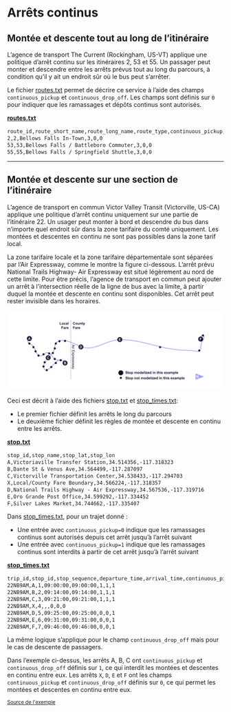 # Arrêts continus

## Montée et descente tout au long de l’itinéraire  
 
 L’agence de transport The Current (Rockingham, US-VT) applique une politique d’arrêt continu sur les itinéraires 2, 53 et 55. Un passager peut monter et descendre entre les arrêts prévus tout au long du parcours, à condition qu’il y ait un endroit sûr où le bus peut s’arrêter. 
 
 Le fichier [routes.txt](../../reference/#routestxt) permet de décrire ce service à l’aide des champs `continuous_pickup` et `continuous_drop_off`. Les champs sont définis sur `0` pour indiquer que les ramassages et dépôts continus sont autorisés. 
 
 [**routes.txt**](../../reference/#routestxt) 
 
```
route_id,route_short_name,route_long_name,route_type,continuous_pickup,continuous_drop_off
2,2,Bellows Falls In-Town,3,0,0
53,53,Bellows Falls / Battleboro Commuter,3,0,0
55,55,Bellows Falls / Springfield Shuttle,3,0,0
```

<hr> 
 
## Montée et descente sur une section de l’itinéraire 
 
 L’agence de transport en commun Victor Valley Transit (Victorville, US-CA) applique une politique d’arrêt continu uniquement sur une partie de l’itinéraire 22. Un usager peut monter à bord et descendre du bus dans n’importe quel endroit sûr dans la zone tarifaire du comté uniquement. Les montées et descentes en continu ne sont pas possibles dans la zone tarif local. 
 
 La zone tarifaire locale et la zone tarifaire départementale sont séparées par l’Air Expressway, comme le montre la figure ci-dessous. L’arrêt prévu National Trails Highway- Air Expressway est situé légèrement au nord de cette limite. Pour être précis, l’agence de transport en commun peut ajouter un arrêt à l’intersection réelle de la ligne de bus avec la limite, à partir duquel la montée et descente en continu sont disponibles. Cet arrêt peut rester invisible dans les horaires. 
 
 ![](../../../assets/victor-valley-transit.svg) 
 
 Ceci est décrit à l’aide des fichiers [stop.txt](../../reference/#stopstxt) et [stop_times.txt](../../reference/#stop_timestxt): 
 
 - Le premier fichier définit les arrêts le long du parcours
 - Le deuxième fichier définit les règles de montée et descente en continu entre les arrêts. 
 
 [**stop.txt**](../../reference/#stopstxt) 
 
```
stop_id,stop_name,stop_lat,stop_lon
A,Victoriaville Transfer Station,34.514356,-117.318323
B,Dante St & Venus Ave,34.564499,-117.287097
C,Victorville Transportation Center,34.538433,-117.294703
X,Local/County Fare Boundary,34.566224,-117.318357
D,National Trails Highway - Air Expressway,34.567536,-117.319716
E,Oro Grande Post Office,34.599292,-117.334452
F,Silver Lakes Market,34.744662,-117.335407
```
 
 Dans [stop_times.txt](../../reference/#stop_timestxt), pour un trajet donné : 
 
 - Une entrée avec `continuous_pickup=0` indique que les ramassages continus sont autorisés depuis cet arrêt jusqu’à l’arrêt suivant
 - Une entrée avec `continuous_pickup=1` indique que les ramassages continus sont interdits à partir de cet arrêt jusqu’à l’arrêt suivant 
 
 [**stop_times.txt**](../../reference/#stop_timestxt) 
 
```
trip_id,stop_id,stop_sequence,departure_time,arrival_time,continuous_pickup,continuous_drop_off,timepoint
22NB9AM,A,1,09:00:00,09:00:00,1,1,1
22NB9AM,B,2,09:14:00,09:14:00,1,1,1
22NB9AM,C,3,09:21:00,09:21:00,1,1,1
22NB9AM,X,4,,,0,0,0
22NB9AM,D,5,09:25:00,09:25:00,0,0,1
22NB9AM,E,6,09:31:00,09:31:00,0,0,1
22NB9AM,F,7,09:46:00,09:46:00,0,0,1
``` 
 
 La même logique s’applique pour le champ `continuous_drop_off` mais pour le cas de descente de passagers. 
 
 Dans l’exemple ci-dessus, les arrêts A, B, C ont `continuous_pickup` et `continuous_drop_off` définis sur `1`, ce qui interdit les montées et descentes en continu entre eux. Les arrêts `X`, `D`, `E` et `F` ont les champs `continuous_pickup` et `continuous_drop_off` définis sur `0`, ce qui permet les montées et descentes en continu entre eux. 
 
 <sup>[Source de l'exemple](https://vvta.org/routes/route-22/)</sup>
